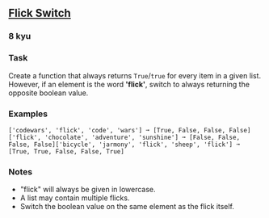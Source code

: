 <h2><a href=https://www.codewars.com/kata/64fbfe2618692c2018ebbddb/train/dart target="_blank">Flick Switch</a></h2><h3>8 kyu</h3><h3 id="task">Task</h3><p>Create a function that always returns <code>True</code>/<code>true</code> for every item in a given list.<br>However, if an element is the word <strong>'flick'</strong>, switch to always returning the opposite boolean value.</p><h3 id="examples">Examples</h3><pre><code class="language-python">[<span class="cm-string">'codewars'</span>, <span class="cm-string">'flick'</span>, <span class="cm-string">'code'</span>, <span class="cm-string">'wars'</span>] <span class="cm-variable">➞</span> [<span class="cm-keyword">True</span>, <span class="cm-keyword">False</span>, <span class="cm-keyword">False</span>, <span class="cm-keyword">False</span>][<span class="cm-string">'flick'</span>, <span class="cm-string">'chocolate'</span>, <span class="cm-string">'adventure'</span>, <span class="cm-string">'sunshine'</span>] <span class="cm-variable">➞</span> [<span class="cm-keyword">False</span>, <span class="cm-keyword">False</span>, <span class="cm-keyword">False</span>, <span class="cm-keyword">False</span>][<span class="cm-string">'bicycle'</span>, <span class="cm-string">'jarmony'</span>, <span class="cm-string">'flick'</span>, <span class="cm-string">'sheep'</span>, <span class="cm-string">'flick'</span>] <span class="cm-variable">➞</span> [<span class="cm-keyword">True</span>, <span class="cm-keyword">True</span>, <span class="cm-keyword">False</span>, <span class="cm-keyword">False</span>, <span class="cm-keyword">True</span>]</code></pre><h3 id="notes">Notes</h3><ul><li>"flick" will always be given in lowercase.</li><li>A list may contain multiple flicks.</li><li>Switch the boolean value on the same element as the flick itself.</li></ul>